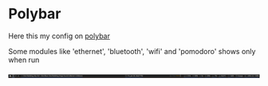 # Polybar

Here this my config on [polybar](https://github.com/polybar/polybar)

Some modules like 'ethernet', 'bluetooth', 'wifi' and 'pomodoro' shows only when run

![polybar print](polybar.png)
